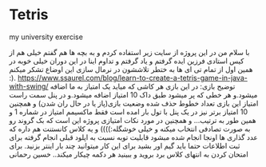 # Tetris
my university exercise
 
با سلام من در این پروژه از سایت زیر استفاده کردم و به بچه ها هم گفتم خیلی هم از کیس استادی فرزین  ایده گرفتم و یاد گرفتم و تداوم اینا در این دوران خیلی خوبه در همین اول از تمام  تی ای ها به ختطر تلاششون در نرمال سازی این اوضاع تشکر میکنم :).
https://www.ssaurel.com/blog/learn-to-create-a-tetris-game-in-java-with-swing/
توضیح بازی: در این بازی هر کاشی که میاید یک امتیاز به ما اضافه میشود.و هر خطی که پر میشود طبق داک 10 امتیاز اضافه میشود.و  در پنل سمت راست  امتیاز این بازی  تعداد خطوط  حذف شده وضعیت بازی(پاز یا در حال ران شدن) و همچنین 10  امتیاز برتر نیز در یک پنل با تول بار امده است فقط ماکسیمم امتیاز در شماره 1 و همین طور به ترتیب... و همچنین  در مورد نکات امتیازی پروژه  این است که بک گروند رو به صورت تصادفی  انتخاب میکنه و خیلی خوشگله:)))) و یه کلاس کانستنت هم داره که  عدد گذاری ها اونجا انجام شده مبشود   قابلیت توبه نسبت به اپلود قبلی انجام گرفته برای ثبت اطلاعات حتما باید گیم اور بشید برای این کار میتوانید چند بار اینتر بزنید.  برای امتحان کردن به انتهای کلاس  برد بروید و ببینید هر دکمه چیکار میکند..
خسین رحمانی
